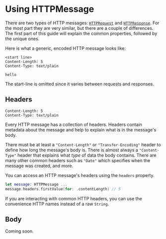 # Using HTTPMessage

There are two types of HTTP messages: [`HTTPRequest`](#fixme) and [`HTTPResponse`](#fixme). For the most part they are very similar, but there are a couple of differences. The first part of this guide will explain the common properties, followed by the unique ones.

Here is what a generic, encoded HTTP message looks like:

```http
<start line>
Content-Length: 5
Content-Type: text/plain

hello
```

The start-line is omitted since it varies between requests and responses.

## Headers

```http
Content-Length: 5
Content-Type: text/plain
```

Every HTTP message has a collection of headers. Headers contain metadata about the message and help to explain what is in the message's body. 

There must be at least a `"Content-Length"` or `"Transfer-Encoding"` header to define how long the message's body is. There is almost always a `"Content-Type"` header that explains what _type_ of data the body contains. There are many other common headers such as `"Date"` which specifies when the message was created, and more.

You can access an HTTP message's headers using the `headers` property.

```swift
let message: HTTPMessage ...
message.headers.firstValue(for: .contentLength) // 5
```

If you are interacting with common HTTP headers, you can use the convenience HTTP names instead of a raw `String`.

## Body

Coming soon.

